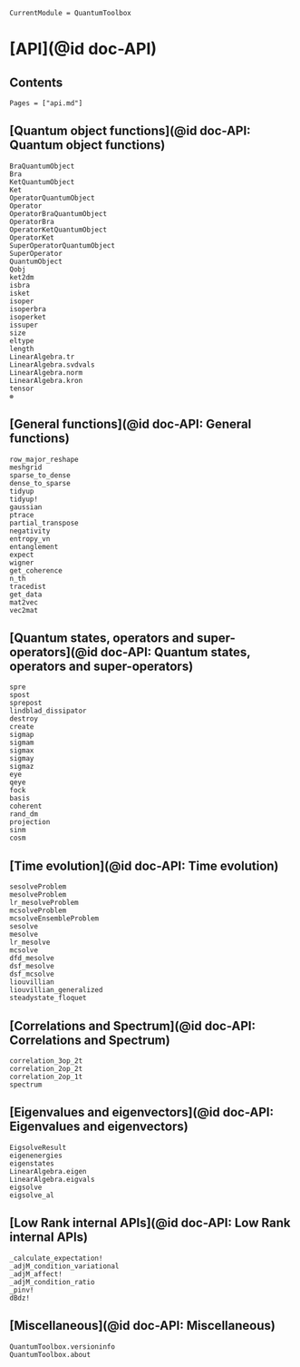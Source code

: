 ```@meta
CurrentModule = QuantumToolbox
```

# [API](@id doc-API)

## Contents

```@contents
Pages = ["api.md"]
```

## [Quantum object functions](@id doc-API: Quantum object functions)

```@docs
BraQuantumObject
Bra
KetQuantumObject
Ket
OperatorQuantumObject
Operator
OperatorBraQuantumObject
OperatorBra
OperatorKetQuantumObject
OperatorKet
SuperOperatorQuantumObject
SuperOperator
QuantumObject
Qobj
ket2dm
isbra
isket
isoper
isoperbra
isoperket
issuper
size
eltype
length
LinearAlgebra.tr
LinearAlgebra.svdvals
LinearAlgebra.norm
LinearAlgebra.kron
tensor
⊗
```

## [General functions](@id doc-API: General functions)

```@docs
row_major_reshape
meshgrid
sparse_to_dense
dense_to_sparse
tidyup
tidyup!
gaussian
ptrace
partial_transpose
negativity
entropy_vn
entanglement
expect
wigner
get_coherence
n_th
tracedist
get_data
mat2vec
vec2mat
```

## [Quantum states, operators and super-operators](@id doc-API: Quantum states, operators and super-operators)

```@docs
spre
spost
sprepost
lindblad_dissipator
destroy
create
sigmap
sigmam
sigmax
sigmay
sigmaz
eye
qeye
fock
basis
coherent
rand_dm
projection
sinm
cosm
```

## [Time evolution](@id doc-API: Time evolution)

```@docs
sesolveProblem
mesolveProblem
lr_mesolveProblem
mcsolveProblem
mcsolveEnsembleProblem
sesolve
mesolve
lr_mesolve
mcsolve
dfd_mesolve
dsf_mesolve
dsf_mcsolve
liouvillian
liouvillian_generalized
steadystate_floquet
```

## [Correlations and Spectrum](@id doc-API: Correlations and Spectrum)

```@docs
correlation_3op_2t
correlation_2op_2t
correlation_2op_1t
spectrum
```

## [Eigenvalues and eigenvectors](@id doc-API: Eigenvalues and eigenvectors)

```@docs
EigsolveResult
eigenenergies
eigenstates
LinearAlgebra.eigen
LinearAlgebra.eigvals
eigsolve
eigsolve_al
```

## [Low Rank internal APIs](@id doc-API: Low Rank internal APIs)

```@docs
_calculate_expectation!
_adjM_condition_variational
_adjM_affect!
_adjM_condition_ratio
_pinv!
dBdz!
```

## [Miscellaneous](@id doc-API: Miscellaneous)

```@docs
QuantumToolbox.versioninfo
QuantumToolbox.about
```

